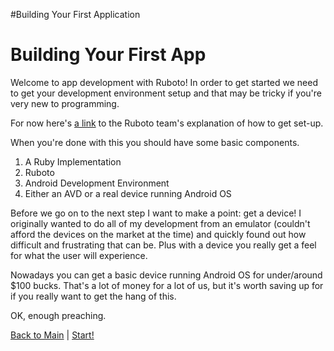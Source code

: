 #Building Your First Application
# Building Your First App

Welcome to app development with Ruboto! In order to get started we need to get your
development environment setup and that may be tricky if you're very new to programming.

For now here's [a link](https://github.com/ruboto/ruboto/wiki/Setting-Up-a-Ruboto-Development-Environment) 
to the Ruboto team's explanation of how to get set-up.

When you're done with this you should have some basic components.

1. A Ruby Implementation
2. Ruboto
3. Android Development Environment
4. Either an AVD or a real device running Android OS

Before we go on to the next step I want to make a point: get a device! I originally wanted to do
all of my development from an emulator (couldn't afford the devices on the market at the time) and
quickly found out how difficult and frustrating that can be. Plus with a device you really get a feel
for what the user will experience.

Nowadays you can get a basic device running Android OS for under/around $100 bucks. That's a lot
of money for a lot of us, but it's worth saving up for if you really want to get the hang of this.

OK, enough preaching.

[Back to Main](https://github.com/KCErb/hello-ruboto/blob/master/README.md) | 
[Start!](https://github.com/KCErb/hello-ruboto/blob/master/training/basics/firstapp/creating-project.md)
